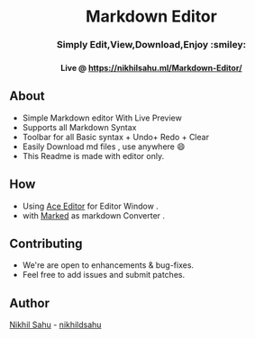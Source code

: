 
<h1 align="center">Markdown Editor  </h1>
<h3 align="center"> Simply Edit,View,Download,Enjoy :smiley:  <h3>
<h4 align="center">Live @ <a href="https://nikhilsahu.ml/Markdown-Editor/">https://nikhilsahu.ml/Markdown-Editor/</a>  </h4>


## About
- Simple Markdown editor With Live Preview
- Supports all Markdown Syntax 
- Toolbar for all Basic syntax + Undo+ Redo + Clear
- Easily Download md files , use anywhere :smile:
- This Readme is made with editor only.

## How
- Using [Ace Editor](https://ace.c9.io/) for Editor Window .
- with [Marked](https://marked.js.org/#/README.md#README.md) as markdown Converter .


## Contributing
- We're are open to enhancements & bug-fixes.
- Feel free to add issues and submit patches.

## Author 
 [Nikhil Sahu](https://nikhilsahu.ml/) - [nikhildsahu](https://github.com/nikhildsahu) 





